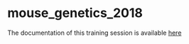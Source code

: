 # mouse_genetics_2018
The documentation of this training session is available [here](https://artbio.github.io/mouse_genetics/)

